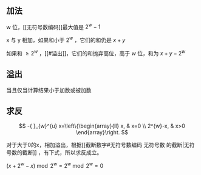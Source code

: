 ## 加法

w 位，[[无符号数编码]]最大值是 $2^w-1$

x 与 y 相加，如果和小于 $2^w$ ，它们的和仍是 $x+y$

如果和 $\ge2^w$ ，[[#溢出]]，它们的和抛弃高位，高于 $w$ 位，和为 $x+y-2^w$

## 溢出

当且仅当计算结果小于加数或被加数

## 求反

$$
-{ }_{w}^{u} x=\left\{\begin{array}{ll}
x, & x=0 \\
2^{w}-x, & x>0
\end{array}\right.
$$

对于大于0的x，相加溢出，根据[[截断数字#无符号数编码 无符号数 的截断|无符号数的截断]] ，有下式，所以求反成立。

$\left(x+2^{w}-x\right) \bmod 2^{w}=2^{w} \bmod 2^{w}=0$

